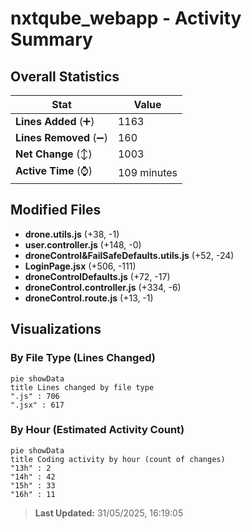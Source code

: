 # nxtqube_webapp - Activity Summary 

## Overall Statistics

| Stat                   | Value                                                             |
| ---------------------- | ----------------------------------------------------------------- |
| **Lines Added** (➕)   | 1163                                          |
| **Lines Removed** (➖) | 160                                        |
| **Net Change** (↕)    | 1003                |
| **Active Time** (⌚)   | 109 minutes |


## Modified Files
- **drone.utils.js** (+38, -1)
- **user.controller.js** (+148, -0)
- **droneControl&FailSafeDefaults.utils.js** (+52, -24)
- **LoginPage.jsx** (+506, -111)
- **droneControlDefaults.js** (+72, -17)
- **droneControl.controller.js** (+334, -6)
- **droneControl.route.js** (+13, -1)

## Visualizations

### By File Type (Lines Changed)

```mermaid
pie showData
title Lines changed by file type
".js" : 706
".jsx" : 617
```

### By Hour (Estimated Activity Count)

```mermaid
pie showData
title Coding activity by hour (count of changes)
"13h" : 2
"14h" : 42
"15h" : 33
"16h" : 11
```


> **Last Updated:** 31/05/2025, 16:19:05